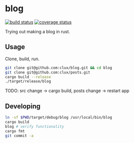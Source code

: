 # blog
[![build status](https://secure.travis-ci.org/clux/blog.svg)](http://travis-ci.org/clux/blog)
[![coverage status](http://img.shields.io/coveralls/clux/blog.svg)](https://coveralls.io/r/clux/blog)

Trying out making a blog in rust.

## Usage
Clone, build, run.

```sh
git clone git@github.com:clux/blog.git && cd blog
git clone git@github.com:clux/posts.git
cargo build --release
./target/release/blog
```

TODO: src change -> cargo build, posts change -> restart app

## Developing

```sh
ln -sf $PWD/target/debug/blog /usr/local/bin/blog
cargo build
blog # verify functionality
cargo fmt
git commit -a
```
